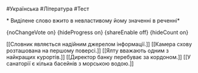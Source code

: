 #Українська #Література #Тест

* Виділене слово вжито в невластивому йому значенні в реченні*

{noChangeVote on}
{hideProgress on}
{shareEnable off}
{hideCount on}

[[Словник являється надійним джерелом інформації.]]
[[Камера схову розташована на першому поверсі.]]
[[Ялту вважають одним з найкращих курортів.]]
[[Директор банку перебуває за кордоном.]]
[[У санаторії є кілька басейнів з морською водою.]]
